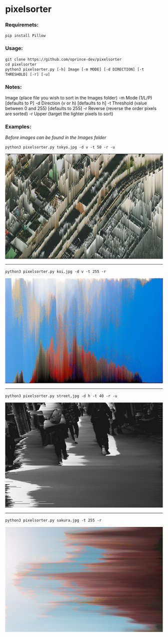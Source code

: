 # pixelsorter

### Requiremets:
```
pip install Pillow
```
### Usage:
```
git clone https://github.com/oprince-dev/pixelsorter
cd pixelsorter
python3 pixelsorter.py [-h] Image [-m MODE] [-d DIRECTION] [-t THRESHOLD] [-r] [-u]
```
### Notes:
Image   (place file you wish to sort in the Images folder)
-m      Mode (1/L/P) [defaults to P]
-d      Direction (v or h) [defaults to h]
-t      Threshold (value between 0 and 255) [defaults to 255]
-r      Reverse (reverse the order pixels are sorted)
-r      Upper (target the lighter pixels to sort)

### Examples:
*Before images can be found in the Images folder*
```
python3 pixelsorter.py tokyo.jpg -d v -t 50 -r -u
```
![tokyo_Pv50ru.jpg](https://github.com/oprince-dev/pixelsorter/blob/master/images/tokyo_Pv50ru.jpg)
___

```
python3 pixelsorter.py koi.jpg -d v -t 255 -r
```
![koi_Pv255r.jpg](https://github.com/oprince-dev/pixelsorter/blob/master/images/koi_Pv255r.jpg)
___

```
python3 pixelsorter.py street,jpg -d h -t 40 -r -u
```
![street_Ph40ru.jpg](https://github.com/oprince-dev/pixelsorter/blob/master/images/street_Ph40ru.jpg)
___

```
python3 pixelsorter.py sakura.jpg -t 255 -r
```
![tokyo_Pv50ru.jpg](https://github.com/oprince-dev/pixelsorter/blob/master/images/sakura_Ph255r.jpg)
